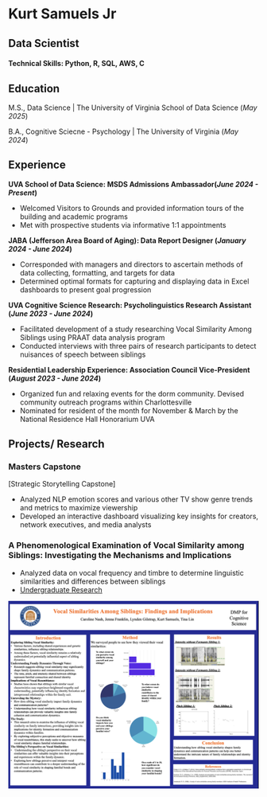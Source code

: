# **Kurt Samuels Jr**
## Data Scientist

#### Technical Skills: Python, R, SQL, AWS, C

## Education
M.S., Data Science	| The University of Virginia School of Data Science (_May 2025_)
 
B.A., Cognitive Sciecne - Psychology | The University of Virginia (_May 2024_)

## Experience
**UVA School of Data Science: MSDS Admissions Ambassador(_June 2024 - Present_)**
- Welcomed Visitors to Grounds and provided information tours of the building and academic programs
- Met with prospective students via informative 1:1 appointments

**JABA (Jefferson Area Board of Aging): Data Report Designer (_January 2024 - June 2024_)**
- Corresponded with managers and directors to ascertain methods of data collecting, formatting, and targets for data
- Determined optimal formats for capturing and displaying data in Excel dashboards to present goal progression

**UVA Cognitive Science Research: Psycholinguistics Research Assistant (_June 2023 - June 2024_)**
- Facilitated development of a study researching Vocal Similarity Among Siblings using PRAAT data analysis program
- Conducted interviews with three pairs of research participants to detect nuisances of speech between siblings

**Residential Leadership Experience: Association Council Vice-President (_August 2023 - June 2024_)**
- Organized fun and relaxing events for the dorm community. Devised community outreach programs within Charlottesville
- Nominated for resident of the month for November & March by the National Residence Hall Honorarium UVA

## Projects/ Research
### Masters Capstone
[Strategic Storytelling Capstone]
- Analyzed NLP emotion scores and various other TV show genre trends and metrics to maximize viewership
- Developed an interactive dashboard visualizing key insights for creators, network executives, and media analysts

### A Phenomenological Examination of Vocal Similarity among Siblings: Investigating the Mechanisms and Implications
- Analyzed data on vocal frequency and timbre to determine linguistic similarities and differences between siblings
- [Undergraduate Research](https://ftl4n1.wixsite.com/lonckelab/vocal-similarity-among-siblings)
  
![CogSci Poster](/assets/poster.png)
